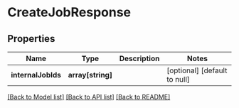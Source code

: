 # CreateJobResponse

## Properties
Name | Type | Description | Notes
------------ | ------------- | ------------- | -------------
**internalJobIds** | **array[string]** |  | [optional] [default to null]

[[Back to Model list]](../README.md#documentation-for-models) [[Back to API list]](../README.md#documentation-for-api-endpoints) [[Back to README]](../README.md)


